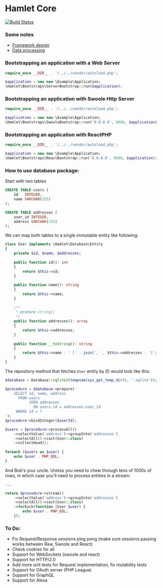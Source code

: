 Hamlet Core
===

[![Build Status](https://travis-ci.org/vasily-kartashov/hamlet-core.svg)](https://travis-ci.org/vasily-kartashov/hamlet-core)

### Some notes

* [Framework design](https://notes.kartashov.com/2016/07/08/simple-caching-web-framework/)
* [Data processing](https://notes.kartashov.com/2017/05/09/result-set-processor/)

### Bootstrapping an application with a Web Server

```php
require_once __DIR__ . '/../../vendor/autoload.php';

$application = new new \Example\Application;
\Hamlet\Bootstraps\ServerBootstrap::run($application);
```

### Bootstrapping an application with Swoole Http Server

```php
require_once __DIR__ . '/../../vendor/autoload.php';

$application = new new \Example\Application;
\Hamlet\Bootstraps\SwooleBootstrap::run('0.0.0.0', 8080, $application);
```

### Bootstrapping an application with ReactPHP

```php
require_once __DIR__ . '/../../vendor/autoload.php';

$application = new new \Example\Application;
\Hamlet\Bootstraps\ReactBootstrap::run('0.0.0.0', 8080, $application);
```

### How to use database package:

Start with two tables 

```sql
CREATE TABLE users (
    id   INTEGER,
    name VARCHAR(255)
);

CREATE TABLE addresses (
    user_id INTEGER,
    address VARCHAR(255)
);
```

We can map both tables to a single immutable entity like following:

```php
class User implements \Hamlet\Database\Entity
{
    private $id, $name, $addresses;
    
    public function id(): int 
    {
        return $this->id;
    }
    
    public function name(): string
    {
        return $this->name;
    }
    
    /**
     * @return string[]
     */
    public function addresses(): array
    {
        return $this->addresses;
    }
    
    public function __toString(): string
    {
        return $this->name . ' [' . join(', ', $this->addresses . ']'; 
    }
}
```

The repository method that fetches `User` entity by ID would look like this:

```php
$database = Database::sqlite3(tempnam(sys_get_temp_dir(), '.sqlite'));

$procedure = $database->prepare('
    SELECT id, name, address
      FROM users
           JOIN addresses
             ON users.id = addresses.user_id
     WHERE id = ?
');
$procedure->bindInteger($userId);

$users = $procedure->processAll()
    ->selectValue('address')->groupInto('addresses')
    ->selectAll()->cast(User::class)
    ->collectHead();
    
foreach ($users as $user) {
    echo $user . PHP_EOL;
}
```

And Bob's your uncle. Unless you need to chew through tens of 1000s of rows, in which case you'll need to process entities in a stream:

```php
...

return $procedure->stream()
    ->selectValue('address')->groupInto('addresses')
    ->selectAll()->cast(User::class)
    ->forEach(function (User $user) {
        echo $user . PHP_EOL;
    });
```

### To Do:

* Fix Request/Response sessions ping pong (make sure sessions passing works between Raw, Swoole and React)
* Check cookies for all
* Support for WebSockets (swoole and react)
* Support for HTTP/2.0
* Add more unit tests for Request implementation, fix mutability tests
* Support for OAuth server (PHP League)
* Support for GraphQL
* Support for Alexa
